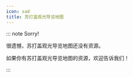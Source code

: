 ```yaml
---
icon: sad
title: 苏打盖观光导览地图
---
```


::: note Sorry!

很遗憾，苏打盖观光导览地图还没有资源。

如果你有苏打盖观光导览地图的资源，欢迎告诉我们！

:::
